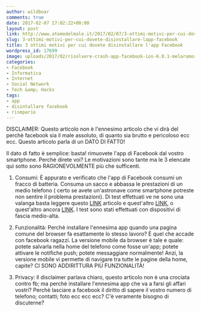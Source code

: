 ```yaml
---
author: wildboar
comments: true
date: 2017-02-07 17:02:22+00:00
layout: post
link: http://www.atomodelmale.it/2017/02/07/3-ottimi-motivi-per-cui-dovete-disinstallare-lapp-facebook/
slug: 3-ottimi-motivi-per-cui-dovete-disinstallare-lapp-facebook
title: 3 ottimi motivi per cui dovete disinstallare l'app Facebook
wordpress_id: 17699
image: uploads/2017/02/risolvere-crash-app-facebook-ios-6.0.1-melarumors.jpg
categories:
- Facebook
- Informatica
- Internet
- Social Network
- Tech &amp; Hacks
tags:
- app
- disintallare facebook
- rismpario
---
```


DISCLAIMER: Questo articolo non è l'ennesimo articolo che vi dirà del perchè facebook sia il male assoluto, di quanto sia brutto e pericoloso ecc ecc. Questo articolo parla di un DATO DI FATTO!

Il dato di fatto è semplice: basta! rimuovete l'app di Facebook dal vostro smartphone.
Perchè direte voi? Le motivazioni sono tante ma le 3 elencate qui sotto sono RAGIONEVOLMENTE più che sufficenti.

    
  1. Consumi:
È appurato e verificato che l'app di Facebook consumi un fracco di batteria. Consuma un sacco e abbassa le prestazioni di un medio telefono ( certo se avete un'astronave come smartphone potreste non sentire il problema prestazioni).
Di test effettuati ve ne sono una valanga basta leggere questo [LINK](https://www.tuttoandroid.net/news/ecco-perche-dovete-disinstallare-lapp-di-facebook-341901/) articolo e quest'altro [LINK](http://www.techninja.eu/28700-facebook-per-android-disinstallare-lapp-permette-di-risparmiare-batteria/), o quest'altro ancora [LINK](http://www.hdroidblog.net/14160/disinstallare-app-facebook-autonomia/). I test sono stati effettuati con dispositivi di fascia medio-alta.

    
  2. Funzionalità:
Perchè installare l'ennesima app quando una pagina comune del browser fa esattamente lo stesso lavoro? È quel che accade con facebook ragazzi. La versione mobile da browser è tale e quale: potete salvarla nella home del telefono come fosse un'app; potete attivare le notifiche push; potete messaggiare normalmente!
Anzi, la versione mobile vi permette di navigare tra tutte le pagine della home, capite? CI SONO ADDIRITTURA PIÙ FUNZIONALITÀ!

    
  3. Privacy:
Il disclaimer parlava chiaro, questo articolo non è una crociata contro fb; ma perchè installare l'ennesima app che va a farsi gli affari vostri?
Perchè lasciare a facebook il diritto di sapere il vostro numero di telefono; contatti; foto ecc ecc ecc? C'è veramente bisogno di discuterne?

